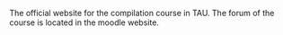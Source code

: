 The official website for the compilation course in TAU.
The forum of the course is located in the moodle website.
